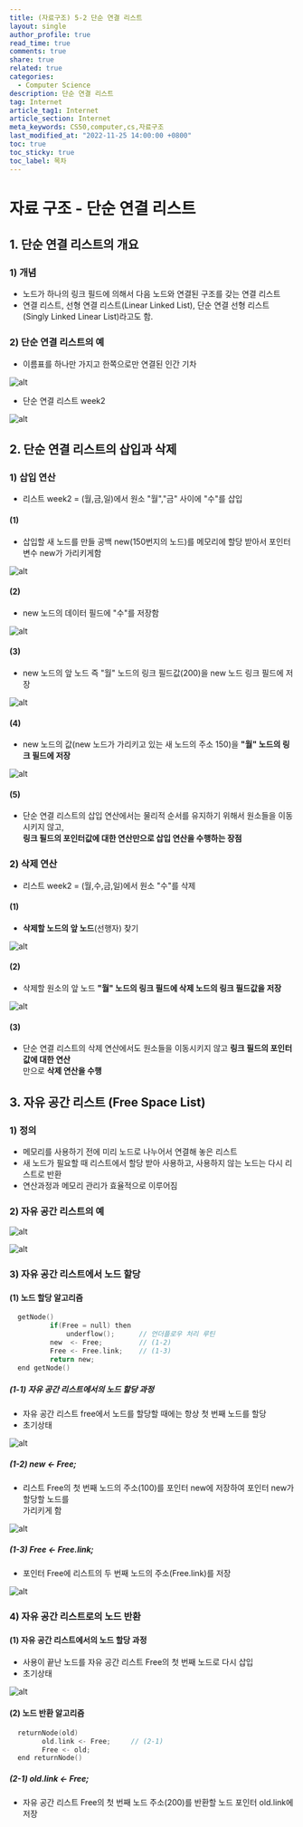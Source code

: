 ```yaml
---
title: (자료구조) 5-2 단순 연결 리스트
layout: single
author_profile: true
read_time: true
comments: true
share: true
related: true
categories:
  - Computer Science
description: 단순 연결 리스트
tag: Internet
article_tag1: Internet
article_section: Internet
meta_keywords: CS50,computer,cs,자료구조
last_modified_at: "2022-11-25 14:00:00 +0800"
toc: true
toc_sticky: true
toc_label: 목차
---
```


# 자료 구조 - 단순 연결 리스트

## 1. 단순 연결 리스트의 개요

### 1) 개념

- 노드가 하나의 링크 필드에 의해서 다음 노드와 연결된 구조를 갖는 연결 리스트
- 연결 리스트, 선형 연결 리스트(Linear Linked List), 단순 연결 선형 리스트
  (Singly Linked Linear List)라고도 함.

### 2) 단순 연결 리스트의 예

- 이름표를 하나만 가지고 한쪽으로만 연결된 인간 기차

![alt](/assets/images/post/ComputerStudy/207.png)

- 단순 연결 리스트 week2

![alt](/assets/images/post/ComputerStudy/208.png)

## 2. 단순 연결 리스트의 삽입과 삭제

### 1) 삽입 연산

- 리스트 week2 = (월,금,일)에서 원소 "월","금" 사이에 "수"를 삽입

#### (1)

- 삽입할 새 노드를 만들 공백 new(150번지의 노드)를 메모리에 할당 받아서 포인터 변수 new가 가리키게함

![alt](/assets/images/post/ComputerStudy/209.png)

#### (2)

- new 노드의 데이터 필드에 "수"를 저장함

![alt](/assets/images/post/ComputerStudy/210.png)

#### (3)

- new 노드의 앞 노드 즉 "월" 노드의 링크 필드값(200)을 new 노드 링크 필드에 저장

![alt](/assets/images/post/ComputerStudy/211.png)

#### (4)

- new 노드의 값(new 노드가 가리키고 있는 새 노드의 주소 150)을 **"월" 노드의 링크 필드에 저장**

![alt](/assets/images/post/ComputerStudy/212.png)

#### (5)

- 단순 연결 리스트의 삽입 연산에서는 물리적 순서를 유지하기 위해서 원소들을 이동시키지 않고,  
  **링크 필드의 포인터값에 대한 연산만으로 삽입 연산을 수행하는 장점**

### 2) 삭제 연산

- 리스트 week2 = (월,수,금,일)에서 원소 "수"를 삭제

#### (1)

- **삭제할 노드의 앞 노드**(선행자) 찾기

![alt](/assets/images/post/ComputerStudy/213.png)

#### (2)

- 삭제할 원소의 앞 노드 **"월" 노드의 링크 필드에 삭제 노드의 링크 필드값을 저장**

![alt](/assets/images/post/ComputerStudy/214.png)

#### (3)

- 단순 연결 리스트의 삭제 연산에서도 원소들을 이동시키지 않고 **링크 필드의 포인터값에 대한 연산**  
  만으로 **삭제 연산을 수행**

## 3. 자유 공간 리스트 (Free Space List)

### 1) 정의

- 메모리를 사용하기 전에 미리 노드로 나누어서 연결해 놓은 리스트
- 새 노드가 필요할 때 리스트에서 할당 받아 사용하고, 사용하지 않는 노드는 다시 리스트로 반환
- 연산과정과 메모리 관리가 효율적으로 이루어짐

### 2) 자유 공간 리스트의 예

![alt](/assets/images/post/ComputerStudy/215.png)

![alt](/assets/images/post/ComputerStudy/216.png)

### 3) 자유 공간 리스트에서 노드 할당

#### (1) 노드 할당 알고리즘

```c
  getNode()
          if(Free = null) then
              underflow();      // 언더플로우 처리 루틴
          new  <- Free;         // (1-2)
          Free <- Free.link;    // (1-3)
          return new;
  end getNode()
```

##### (1-1) 자유 공간 리스트에서의 노드 할당 과정

- 자유 공간 리스트 free에서 노드를 할당할 때에는 항상 첫 번째 노드를 할당
- 초기상태

![alt](/assets/images/post/ComputerStudy/217.png)

##### (1-2) new <- Free;

- 리스트 Free의 첫 번째 노드의 주소(100)를 포인터 new에 저장하여 포인터 new가 할당할 노드를  
  가리키게 함

![alt](/assets/images/post/ComputerStudy/218.png)

##### (1-3) Free <- Free.link;

- 포인터 Free에 리스트의 두 번째 노드의 주소(Free.link)를 저장

![alt](/assets/images/post/ComputerStudy/219.png)

### 4) 자유 공간 리스트로의 노드 반환

#### (1) 자유 공간 리스트에서의 노드 할당 과정

- 사용이 끝난 노드를 자유 공간 리스트 Free의 첫 번째 노드로 다시 삽입
- 초기상태

![alt](/assets/images/post/ComputerStudy/220.png)

#### (2) 노드 반환 알고리즘

```c
  returnNode(old)
        old.link <- Free;     // (2-1)
        Free <- old;
  end returnNode()
```

##### (2-1) old.link <- Free;

- 자유 공간 리스트 Free의 첫 번째 노드 주소(200)를 반환할 노드 포인터 old.link에 저장
